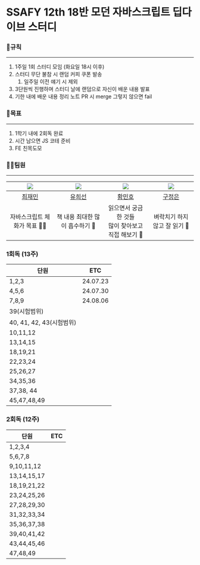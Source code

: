 # SSAFY 12th 18반 모던 자바스크립트 딥다이브 스터디

### 🤙규칙
---
1. 1주일 1회 스터디 모임 (화요일 18시 이후)
2. 스터디 무단 불참 시 랜덤 커피 쿠폰 발송
	1. 일주일 이전 얘기 시 제외
3. 3단원씩 진행하며 스터디 날에 랜덤으로 자신이 배운 내용 발표
4. 기한 내에 배운 내용 정리 노트 PR 시 merge 그렇지 않으면 fail

### 🎯목표
---
1. 1학기 내에 2회독 완료
2. 시간 남으면 JS 코테 준비
3. FE 친목도모

### 🙍‍♂️팀원
---
|   ![](https://github.com/jaesimin0903.png?size=100)    | ![](https://github.com/hsgh085.png?size=100)  | ![](https://github.com/hellosonic-r.png?size=100) | ![](https://github.com/JEmilyKoo.png?size=100) |
|:------------------------------------------------:|:--------------------------------------------:|:---------------------------------------------:|:--------------------------------------------:|
|         [최재민](https://github.com/jaesimin0903)         |       [유희선](https://github.com/hsgh085)       |      [황민호](https://github.com/hellosonic-r)       |      [구정은](https://github.com/JEmilyKoo)       |
|                자바스크립트 체화가 목표 🎅🏻                |             책 내용 최대한 많이 흡수하기 🤔              |      읽으면서 궁금한 것들<br />많이 찾아보고 직접 해보기 🧐       |              벼락치기 하지않고 잘 읽기 📖               |

### 1회독 (13주)

| 단원       | ETC |
| -------- | --- |
| 1,2,3    |   24.07.23  |
| 4,5,6    |  24.07.30 |
| 7,8,9    |   24.08.06  |
| 39(시험범위)| |
| 40, 41, 42, 43(시험범위)| |
| 10,11,12 |     |
| 13,14,15 |     |
| 18,19,21 |     |
| 22,23,24 |     |
| 25,26,27 |     |
| 34,35,36 |     |
| 37,38, 44 |     |
| 45,47,48,49 |     |

### 2회독 (12주)

| 단원          | ETC |
| ----------- | --- |
| 1,2,3,4     |     |
| 5,6,7,8     |     |
| 9,10,11,12  |     |
| 13,14,15,17 |     |
| 18,19,21,22 |     |
| 23,24,25,26 |     |
| 27,28,29,30 |     |
| 31,32,33,34 |     |
| 35,36,37,38 |     |
| 39,40,41,42 |     |
| 43,44,45,46 |     |
| 47,48,49    |     |
